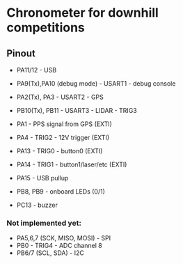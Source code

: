 Chronometer for downhill competitions
=====================================

## Pinout

- PA11/12 - USB
- PA9(Tx),PA10 (debug mode) - USART1 - debug console
- PA2(Tx), PA3 - USART2 - GPS
- PB10(Tx), PB11 - USART3 - LIDAR - TRIG3

- PA1  - PPS signal from GPS (EXTI)

- PA4  - TRIG2 - 12V trigger (EXTI)
- PA13 - TRIG0 - button0 (EXTI)
- PA14 - TRIG1 - button1/laser/etc (EXTI)
- PA15 - USB pullup

- PB8, PB9 - onboard LEDs (0/1)

- PC13 - buzzer

### Not implemented yet:

- PA5,6,7 (SCK, MISO, MOSI) - SPI
- PB0 - TRIG4 - ADC channel 8
- PB6/7 (SCL, SDA) - I2C
